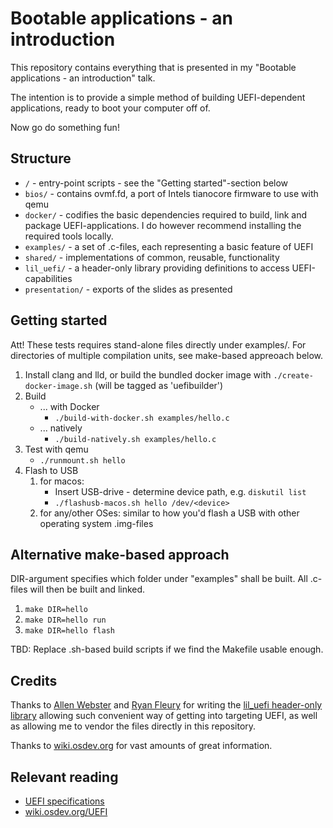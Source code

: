 # Bootable applications - an introduction

This repository contains everything that is presented in my "Bootable applications - an introduction" talk.

The intention is to provide a simple method of building UEFI-dependent applications, ready to boot your computer off of.

Now go do something fun!

## Structure

* `/` - entry-point scripts - see the "Getting started"-section below
* `bios/` - contains ovmf.fd, a port of Intels tianocore firmware to use with qemu
* `docker/` - codifies the basic dependencies required to build, link and package UEFI-applications. I do however recommend installing the required tools locally.
* `examples/` - a set of .c-files, each representing a basic feature of UEFI
* `shared/` - implementations of common, reusable, functionality
* `lil_uefi/` - a header-only library providing definitions to access UEFI-capabilities
* `presentation/` - exports of the slides as presented

## Getting started

Att! These tests requires stand-alone files directly under examples/. For directories of multiple compilation units, see make-based appreoach below.

1. Install clang and lld, or build the bundled docker image with `./create-docker-image.sh` (will be tagged as 'uefibuilder')
1. Build
    * ... with Docker
        * `./build-with-docker.sh examples/hello.c`
    * ... natively
        * `./build-natively.sh examples/hello.c`
1. Test with qemu
    * `./runmount.sh hello`
1. Flash to USB
    1. for macos:
        * Insert USB-drive - determine device path, e.g. `diskutil list`
        * `./flashusb-macos.sh hello /dev/<device>`
    1. for any/other OSes: similar to how you'd flash a USB with other operating system .img-files

## Alternative make-based approach

DIR-argument specifies which folder under "examples" shall be built. All .c-files will then be built and linked.

1. `make DIR=hello`
1. `make DIR=hello run`
1. `make DIR=hello flash`

TBD: Replace .sh-based build scripts if we find the Makefile usable enough.

## Credits

Thanks to [Allen Webster](https://mr4th.com/) and [Ryan Fleury](https://www.rfleury.com/) for writing the [lil_uefi header-only library](https://handmade.network/p/308/lil-uefi/) allowing such convenient way of getting into targeting UEFI, as well as allowing me to vendor the files directly in this repository.

Thanks to [wiki.osdev.org](https://wiki.osdev.org) for vast amounts of great information.

## Relevant reading

* [UEFI specifications](https://uefi.org/specifications)
* [wiki.osdev.org/UEFI](https://wiki.osdev.org/UEFI)
